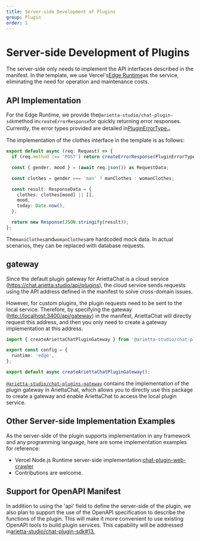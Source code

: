 ```yaml
---
title: Server-side Development of Plugins
group: Plugin
order: 1
---
```


# Server-side Development of Plugins

The server-side only needs to implement the API interfaces described in the manifest. In the template, we use Vercel's[Edge Runtime](https://nextjs.org/docs/pages/api-reference/edge)as the service, eliminating the need for operation and maintenance costs.

## API Implementation

For the Edge Runtime, we provide the`@arietta-studio/chat-plugin-sdk`method in`createErrorResponse`for quickly returning error responses. Currently, the error types provided are detailed in[PluginErrorType.](/api/error)。

The implementation of the clothes interface in the template is as follows:

```ts
export default async (req: Request) => {
  if (req.method !== 'POST') return createErrorResponse(PluginErrorType.MethodNotAllowed);

  const { gender, mood } = (await req.json()) as RequestData;

  const clothes = gender === 'man' ? manClothes : womanClothes;

  const result: ResponseData = {
    clothes: clothes[mood] || [],
    mood,
    today: Date.now(),
  };

  return new Response(JSON.stringify(result));
};
```

The`maniClothes`and`womanClothes`are hardcoded mock data. In actual scenarios, they can be replaced with database requests.

## gateway

Since the default plugin gateway for AriettaChat is a cloud service (<https://chat.arietta.studio/api/plugins>), the cloud service sends requests using the API address defined in the manifest to solve cross-domain issues.

However, for custom plugins, the plugin requests need to be sent to the local service. Therefore, by specifying the gateway (<http://localhost:3400/api/gateway>) in the manifest, AriettaChat will directly request this address, and then you only need to create a gateway implementation at this address.

```ts
import { createAriettaChatPluginGateway } from '@arietta-studio/chat-plugins-gateway';

export const config = {
  runtime: 'edge',
};

export default async createAriettaChatPluginGateway();
```

[`@arietta-studio/chat-plugins-gateway`](https://github.com/arietta-studio/chat-plugins-gateway) contains the implementation of the plugin gateway in AriettaChat, which allows you to directly use this package to create a gateway and enable AriettaChat to access the local plugin service.

## Other Server-side Implementation Examples

As the server-side of the plugin supports implementation in any framework and any programming language, here are some implementation examples for reference:

- Vercel Node.js Runtime server-side implementation:[chat-plugin-web-crawler](https://github.com/arietta-studio/chat-plugin-web-crawler/blob/master/api/v1/index.ts)
- Contributions are welcome.

## Support for OpenAPI Manifest

In addition to using the 'api' field to define the server-side of the plugin, we also plan to support the use of the OpenAPI specification to describe the functions of the plugin. This will make it more convenient to use existing OpenAPI tools to build plugin services. This capability will be addressed in[arietta-studio/chat-plugin-sdk#13.](https://github.com/arietta-studio/chat-plugin-sdk/issues/13)
